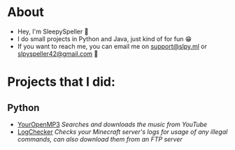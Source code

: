 # About
-  Hey, I'm  SleepySpeller 👋
-  I do small projects in Python and Java, just kind of for fun 😁
-  If you want to reach me, you can email me on support@slpy.ml or slpyspeller42@gmail.com 📧
# Projects that I did:
## Python
- [YourOpenMP3](https://github.com/SleepySpeller/YourOpenMP3)
*Searches and downloads the music from YouTube*
- [LogChecker](https://github.com/SleepySpeller/LogChecker)
*Checks your Minecraft server's logs for usage of any illegal commands, can also download them from an FTP server*
